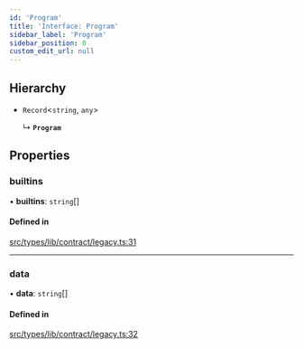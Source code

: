 ```yaml
---
id: 'Program'
title: 'Interface: Program'
sidebar_label: 'Program'
sidebar_position: 0
custom_edit_url: null
---
```


## Hierarchy

- `Record`<`string`, `any`\>

  ↳ **`Program`**

## Properties

### builtins

• **builtins**: `string`[]

#### Defined in

[src/types/lib/contract/legacy.ts:31](https://github.com/starknet-io/starknet.js/blob/develop/src/types/lib/contract/legacy.ts#L31)

---

### data

• **data**: `string`[]

#### Defined in

[src/types/lib/contract/legacy.ts:32](https://github.com/starknet-io/starknet.js/blob/develop/src/types/lib/contract/legacy.ts#L32)
